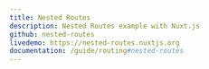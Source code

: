 ```yaml
---
title: Nested Routes
description: Nested Routes example with Nuxt.js
github: nested-routes
livedemo: https://nested-routes.nuxtjs.org
documentation: /guide/routing#nested-routes
---
```

